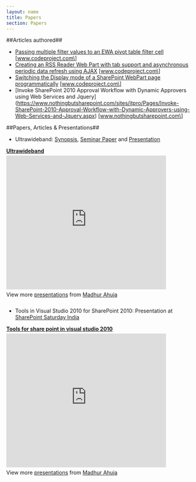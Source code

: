 ```yaml
---
layout: name
title: Papers
section: Papers
---
```


##Articles authored##

* [Passing multiple filter values to an EWA pivot table filter cell](http://www.codeproject.com/KB/sharepoint/EWAFilter.aspx)  \[www.codeproject.com\]
* [Creating an RSS Reader Web Part with tab support and asynchronous periodic data refresh using AJAX](http://www.codeproject.com/KB/sharepoint/RSSReaderAjax.aspx)  \[www.codeproject.com\]
* [Switching the Display mode of a SharePoint WebPart page programmatically](http://www.codeproject.com/KB/sharepoint/SwitchWPMode.aspx)   \[www.codeproject.com\]
* [Invoke SharePoint 2010 Approval Workflow with Dynamic Approvers using Web Services and Jquery] (https://www.nothingbutsharepoint.com/sites/itpro/Pages/Invoke-SharePoint-2010-Approval-Workflow-with-Dynamic-Approvers-using-Web-Services-and-Jquery.aspx)   \[www.nothingbutsharepoint.com\]


##Papers, Articles & Presentations##

* Ultrawideband: [Synopsis](/files/uwb_synopsis.pdf), [Seminar Paper](/files/Ultrawideband_Madhur.pdf) and [Presentation](/files/Ultrawideband.ppt)

<div style="width:425px" id="__ss_8454822"> <strong style="display:block;margin:12px 0 4px"><a href="http://www.slideshare.net/ahujamadhur/ultrawideband" title="Ultrawideband" target="_blank">Ultrawideband</a></strong> <iframe src="http://www.slideshare.net/slideshow/embed_code/8454822" width="425" height="355" frameborder="0" marginwidth="0" marginheight="0" scrolling="no">t</iframe> <div style="padding:5px 0 12px"> View more <a href="http://www.slideshare.net/" target="_blank">presentations</a> from <a href="http://www.slideshare.net/ahujamadhur" target="_blank">Madhur Ahuja</a> </div> </div>

* Tools in Visual Studio 2010 for SharePoint 2010: Presentation at [SharePoint Saturday India](http://www.sharepointsaturday.org/india/default.aspx)

<div style="width:425px" id="__ss_8443426"> <strong style="display:block;margin:12px 0 4px"><a href="http://www.slideshare.net/ahujamadhur/tools-for-share-point-in-visual-studio-2010-8443426" title="Tools for share point in visual studio 2010">Tools for share point in visual studio 2010</a></strong> <iframe src="http://www.slideshare.net/slideshow/embed_code/8443426" width="425" height="355" frameborder="0" marginwidth="0" marginheight="0" scrolling="no">t</iframe> <div style="padding:5px 0 12px"> View more <a href="http://www.slideshare.net/">presentations</a> from <a href="http://www.slideshare.net/ahujamadhur">Madhur Ahuja</a> </div> </div>


